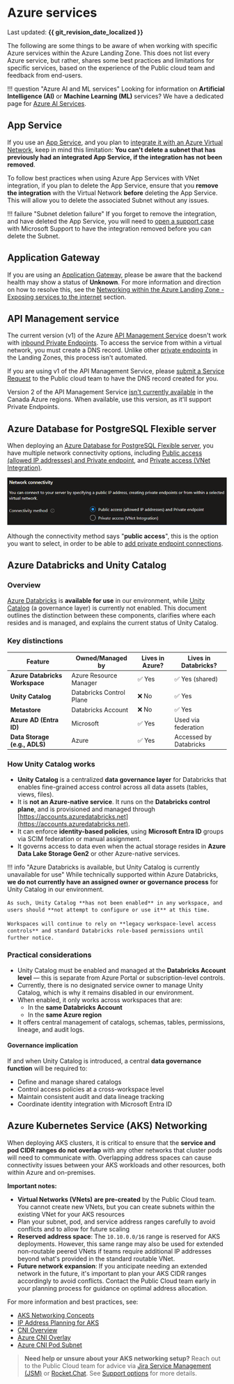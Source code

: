 # Azure services

Last updated: **{{ git_revision_date_localized }}**

The following are some things to be aware of when working with specific Azure services within the Azure Landing Zone. This does not list every Azure service, but rather, shares some best practices and limitations for specific services, based on the experience of the Public cloud team and feedback from end-users.

!!! question "Azure AI and ML services"
Looking for information on **Artificial Intelligence (AI)** or **Machine Learning (ML)** services? We have a dedicated page for [Azure AI Services](./azure-ai.md).

## App Service

If you use an [App Service](https://learn.microsoft.com/en-us/azure/app-service/overview), and you plan to [integrate it with an Azure Virtual Network](https://learn.microsoft.com/en-us/azure/app-service/overview-vnet-integration), keep in mind this limitation: **You can't delete a subnet that has previously had an integrated App Service, if the integration has not been removed**.

To follow best practices when using Azure App Services with VNet integration, if you plan to delete the App Service, ensure that you **remove the integration** with the Virtual Network **before** deleting the App Service. This will allow you to delete the associated Subnet without any issues.

!!! failure "Subnet deletion failure"
If you forget to remove the integration, and have deleted the App Service, you will need to [open a support case](../support/enterprise-support.md#how-to-receive-support) with Microsoft Support to have the integration removed before you can delete the Subnet.

## Application Gateway

If you are using an [Application Gateway](https://learn.microsoft.com/en-us/azure/application-gateway/overview), please be aware that the backend health may show a status of **Unknown**. For more information and direction on how to resolve this, see the [Networking within the Azure Landing Zone - Exposing services to the internet](../design-build-deploy/networking.md#exposing-services-to-the-internet) section.

## API Management service

The current version (v1) of the Azure [API Management Service](https://learn.microsoft.com/en-us/azure/api-management/api-management-key-concepts) doesn't work with [inbound Private Endpoints](https://learn.microsoft.com/en-us/azure/api-management/virtual-network-concepts#inbound-private-endpoint). To access the service from within a virtual network, you must create a DNS record. Unlike other [private endpoints](./be-mindful.md#private-endpoints-and-dns) in the Landing Zones, this process isn't automated.

If you are using v1 of the API Management Service, please [submit a Service Request](https://citz-do.atlassian.net/servicedesk/customer/portal/3) to the Public cloud team to have the DNS record created for you.

Version 2 of the API Management Service [isn't currently available](https://learn.microsoft.com/en-us/azure/api-management/api-management-region-availability#supported-regions-for-v2-tiers-and-workspace-gateways) in the Canada Azure regions. When available, use this version, as it'll support Private Endpoints.

## Azure Database for PostgreSQL Flexible server

When deploying an [Azure Database for PostgreSQL Flexible server](https://learn.microsoft.com/en-us/azure/postgresql/flexible-server/overview), you have multiple network connectivity options, including [Public access (allowed IP addresses) and Private endpoint](https://learn.microsoft.com/en-us/azure/postgresql/flexible-server/how-to-networking), and [Private access (VNet Integration)](https://learn.microsoft.com/en-us/azure/postgresql/flexible-server/concepts-networking-private#private-access-vnet-integration).

![Azure Database for PostgreSQL Flexible Server - Networking Connectivity](../images/azure-db-postgres-flexible-server-network-connectivity.png "Azure Database for PostgreSQL Flexible Server - Networking Connectivity")

Although the connectivity method says "**public access**", this is the option you want to select, in order to be able to [add private endpoint connections](https://learn.microsoft.com/en-us/azure/postgresql/flexible-server/how-to-networking-servers-deployed-public-access-add-private-endpoint?tabs=portal-add-private-endpoint-connections).

## Azure Databricks and Unity Catalog

### Overview

[Azure Databricks](https://learn.microsoft.com/en-us/azure/databricks/introduction/) is **available for use** in our environment, while [Unity Catalog](https://learn.microsoft.com/en-us/azure/databricks/data-governance/unity-catalog/) (a governance layer) is currently not enabled. This document outlines the distinction between these components, clarifies where each resides and is managed, and explains the current status of Unity Catalog.

### Key distinctions

| Feature                        | Owned/Managed by         | Lives in Azure? | Lives in Databricks?   |
| ------------------------------ | ------------------------ | --------------- | ---------------------- |
| **Azure Databricks Workspace** | Azure Resource Manager   | ✅ Yes          | ✅ Yes (shared)        |
| **Unity Catalog**              | Databricks Control Plane | ❌ No           | ✅ Yes                 |
| **Metastore**                  | Databricks Account       | ❌ No           | ✅ Yes                 |
| **Azure AD (Entra ID)**        | Microsoft                | ✅ Yes          | Used via federation    |
| **Data Storage (e.g., ADLS)**  | Azure                    | ✅ Yes          | Accessed by Databricks |

### How Unity Catalog works

- **Unity Catalog** is a centralized **data governance layer** for Databricks that enables fine-grained access control across all data assets (tables, views, files).
- It is **not an Azure-native service**. It runs on the **Databricks control plane**, and is provisioned and managed through [https://accounts.azuredatabricks.net](https://accounts.azuredatabricks.net).
- It can enforce **identity-based policies**, using **Microsoft Entra ID** groups via SCIM federation or manual assignment.
- It governs access to data even when the actual storage resides in **Azure Data Lake Storage Gen2** or other Azure-native services.

!!! info "Azure Databricks is available, but Unity Catalog is currently unavailable for use"
While technically supported within Azure Databricks, **we do not currently have an assigned owner or governance process** for Unity Catalog in our environment.

    As such, Unity Catalog **has not been enabled** in any workspace, and users should **not attempt to configure or use it** at this time.

    Workspaces will continue to rely on **legacy workspace-level access controls** and standard Databricks role-based permissions until further notice.

### Practical considerations

- Unity Catalog must be enabled and managed at the **Databricks Account level** — this is separate from Azure Portal or subscription-level controls.
- Currently, there is no designated service owner to manage Unity Catalog, which is why it remains disabled in our environment.
- When enabled, it only works across workspaces that are:
  - In the **same Databricks Account**
  - In the **same Azure region**
- It offers central management of catalogs, schemas, tables, permissions, lineage, and audit logs.

#### Governance implication

If and when Unity Catalog is introduced, a central **data governance function** will be required to:

- Define and manage shared catalogs
- Control access policies at a cross-workspace level
- Maintain consistent audit and data lineage tracking
- Coordinate identity integration with Microsoft Entra ID

## Azure Kubernetes Service (AKS) Networking

When deploying AKS clusters, it is critical to ensure that the **service and pod CIDR ranges do not overlap** with any other networks that cluster pods will need to communicate with. Overlapping address spaces can cause connectivity issues between your AKS workloads and other resources, both within Azure and on-premises.

**Important notes:**

- **Virtual Networks (VNets) are pre-created** by the Public Cloud team. You cannot create new VNets, but you can create subnets within the existing VNet for your AKS resources
- Plan your subnet, pod, and service address ranges carefully to avoid conflicts and to allow for future scaling
- **Reserved address space**: The `10.10.0.0/16` range is reserved for AKS deployments. However, this same range may also be used for extended non-routable peered VNets if teams require additional IP addresses beyond what's provided in the standard routable VNet.
- **Future network expansion**: If you anticipate needing an extended network in the future, it's important to plan your AKS CIDR ranges accordingly to avoid conflicts. Contact the Public Cloud team early in your planning process for guidance on optimal address allocation.

For more information and best practices, see:

- [AKS Networking Concepts](https://learn.microsoft.com/en-us/azure/aks/concepts-network)
- [IP Address Planning for AKS](https://learn.microsoft.com/en-us/azure/aks/concepts-network-ip-address-planning)
- [CNI Overview](https://learn.microsoft.com/en-us/azure/aks/concepts-network-cni-overview)
- [Azure CNI Overlay](https://learn.microsoft.com/en-us/azure/aks/concepts-network-azure-cni-overlay)
- [Azure CNI Pod Subnet](https://learn.microsoft.com/en-us/azure/aks/concepts-network-azure-cni-pod-subnet)

> **Need help or unsure about your AKS networking setup?**
> Reach out to the Public Cloud team for advice via [Jira Service Management (JSM)](https://citz-do.atlassian.net/servicedesk/customer/portal/3) or [Rocket.Chat](https://chat.developer.gov.bc.ca/). See [Support options](../../welcome/support.md) for more details.
